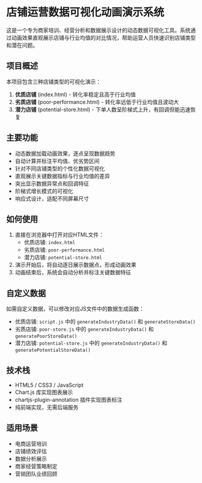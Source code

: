 # 店铺运营数据可视化动画演示系统

这是一个专为商家培训、经营分析和数据展示设计的动态数据可视化工具。系统通过动画效果直观展示店铺与行业均值的对比情况，帮助运营人员快速识别店铺类型和潜在问题。

## 项目概述

本项目包含三种店铺类型的可视化演示：

1. **优质店铺** (index.html) - 转化率稳定且高于行业均值
2. **劣质店铺** (poor-performance.html) - 转化率远低于行业均值且波动大  
3. **潜力店铺** (potential-store.html) - 下单人数呈阶梯式上升，有回调但能迅速恢复

## 主要功能

- 动态数据加载动画效果，逐点呈现数据趋势
- 自动计算并标注平均值、优劣势区间
- 针对不同店铺类型的个性化数据可视化
- 直观展示关键数据指标与行业均值的差异
- 突出显示数据异常点和回调特征
- 阶梯式增长模式的可视化
- 响应式设计，适配不同屏幕尺寸

## 如何使用

1. 直接在浏览器中打开对应HTML文件：
   - 优质店铺: `index.html`
   - 劣质店铺: `poor-performance.html` 
   - 潜力店铺: `potential-store.html`
2. 演示开始后，将自动逐日展示数据点，形成动画效果
3. 动画结束后，系统会自动分析并标注关键数据特征

## 自定义数据

如需自定义数据，可以修改对应JS文件中的数据生成函数：

- 优质店铺: `script.js` 中的 `generateIndustryData()` 和 `generateStoreData()`
- 劣质店铺: `poor-store.js` 中的 `generateIndustryData()` 和 `generatePoorStoreData()`
- 潜力店铺: `potential-store.js` 中的 `generateIndustryData()` 和 `generatePotentialStoreData()`

## 技术栈

- HTML5 / CSS3 / JavaScript
- Chart.js 库实现图表展示
- chartjs-plugin-annotation 插件实现图表标注
- 纯前端实现，无需后端服务

## 适用场景

- 电商运营培训
- 店铺绩效评估
- 数据分析展示
- 商家经营策略制定
- 营销团队业绩回顾